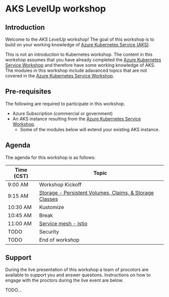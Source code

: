 # AKS LevelUp workshop

## Introduction

Welcome to the _AKS LevelUp_ workshop!  The goal of this workshop is to build on your working knowledge of [Azure Kubernetes Service (AKS)](https://docs.microsoft.com/en-us/azure/aks/intro-kubernetes).

This is not an _introduction_ to Kubernetes workshop.  The content in this workshop assumes that you have already completed the [Azure Kubernetes Service Workshop](https://docs.microsoft.com/en-us/learn/modules/aks-workshop/) and therefore have some working knowledge of AKS.  The modules in this workshop include adavanced topics that are not covered in the [Azure Kubernetes Service Workshop](https://docs.microsoft.com/en-us/learn/modules/aks-workshop/).

## Pre-requisites

The following are required to participate in this workshop.

- Azure Subscription (commercial or government)
- An AKS instance resulting from the [Azure Kubernetes Service Workshop](https://docs.microsoft.com/en-us/learn/modules/aks-workshop/).
  - Some of the modules below will extend your existing AKS instance.
## Agenda

The agenda for this workshop is as follows:

| Time (CST) | Topic |
| --- | --- |
| 9:00 AM | Workshop Kickoff |
| 9:15 AM | [Storage - Persistent Volumes, Claims, & Storage Classes](./storage/README.md) |
| 10:30 AM | Kustomize |
| 10:45 AM | Break |
| 11:00 AM | [Service mesh - Istio ](./ServceMesh/readme.md) |
| TODO | Security |
| TODO | End of workshop |


## Support

During the live presentation of this workshop a team of procotors are available to support you and answer questions.  Instructions on how to engage with the proctors during the live event are below.

TODO...
